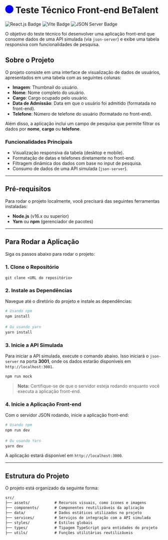 # <img src="./.github/logo.png" width="26" alt="Logo BeTalent" /> Teste Técnico Front-end BeTalent

<div>
    <img src="https://img.shields.io/badge/react.js-%2361DAFB.svg?style=for-the-badge&logo=react&logoColor=white" alt="React.js Badge">
    <img src="https://img.shields.io/badge/vite-%23646CFF.svg?style=for-the-badge&logo=vite&logoColor=white" alt="Vite Badge">
    <img src="https://img.shields.io/badge/json-server-%23404d59.svg?style=for-the-badge&logo=json-server&logoColor=white" alt="JSON Server Badge">
</div>

O objetivo do teste técnico foi desenvolver uma aplicação front-end que consome dados de uma API simulada (via `json-server`) e exibe uma tabela responsiva com funcionalidades de pesquisa.

## Sobre o Projeto

O projeto consiste em uma interface de visualização de dados de usuários, apresentados em uma tabela com as seguintes colunas:

- **Imagem**: Thumbnail do usuário.
- **Nome**: Nome completo do usuário.
- **Cargo**: Cargo ocupado pelo usuário.
- **Data de Admissão**: Data em que o usuário foi admitido (formatada no front-end).
- **Telefone**: Número de telefone do usuário (formatado no front-end).

Além disso, a aplicação inclui um campo de pesquisa que permite filtrar os dados por **nome**, **cargo** ou **telefone**.

### Funcionalidades Principais

- Visualização responsiva da tabela (desktop e mobile).
- Formatação de datas e telefones diretamente no front-end.
- Filtragem dinâmica dos dados com base no input de pesquisa.
- Consumo de dados de uma API simulada (`json-server`).

---

## Pré-requisitos

Para rodar o projeto localmente, você precisará das seguintes ferramentas instaladas:

- **Node.js** (v16.x ou superior)
- **Yarn** ou **npm** (gerenciador de pacotes)

---

## Para Rodar a Aplicação

Siga os passos abaixo para rodar o projeto:

### 1. Clone o Repositório

```
git clone <URL do repositório>
```

### 2. Instale as Dependências

Navegue até o diretório do projeto e instale as dependências:

```bash
# Usando npm
npm install

# Ou usando yarn
yarn install
```

### 3. Inicie a API Simulada

Para iniciar a API simulada, execute o comando abaixo. Isso iniciará o `json-server` na porta **3001**, onde os dados estarão disponíveis em `http://localhost:3001`.

```bash
npm run mock
```

> **Nota:** Certifique-se de que o servidor esteja rodando enquanto você executa a aplicação front-end.

### 4. Inicie a Aplicação Front-end

Com o servidor JSON rodando, inicie a aplicação front-end:

```bash
# Usando npm
npm run dev

# Ou usando Yarn
yarn dev
```

A aplicação estará disponível em `http://localhost:3000`.

---

## Estrutura do Projeto

O projeto está organizado da seguinte forma:

```
src/
├── assets/           # Recursos visuais, como ícones e imagens
├── components/       # Componentes reutilizáveis da aplicação
├── data/             # Dados estáticos utilizados no projeto
├── services/         # Serviços de integração com a API simulada
├── styles/           # Estilos globais
├── types/            # Tipagem TypeScript para entidades do projeto
├── utils/            # Funções utilitárias reutilizáveis
```
